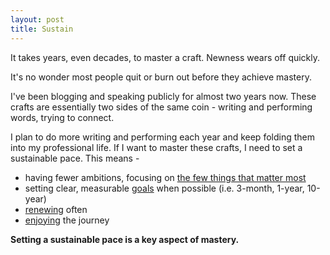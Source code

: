 ```yaml
---
layout: post
title: Sustain
---
```

It takes years, even decades, to master a craft.  Newness wears off quickly.

It's no wonder most people quit or burn out before they achieve mastery.

I've been blogging and speaking publicly for almost two years now.  These crafts are essentially two sides of the same coin - writing and performing words, trying to connect.

I plan to do more writing and performing each year and keep folding them into my professional life.  If I want to master these crafts, I need to set a sustainable pace.  This means -

  - having fewer ambitions, focusing on [the few things that matter most]({{site.url}}/now)
  - setting clear, measurable [goals]({{site.url}}/have-a-plan) when possible (i.e. 3-month, 1-year, 10-year)
  - [renewing]({{site.url}}/renewal) often
  - [enjoying]({{site.url}}/enjoy) the journey

**Setting a sustainable pace is a key aspect of mastery.**
